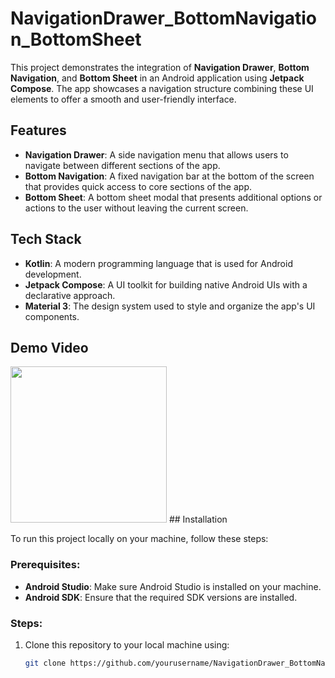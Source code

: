# NavigationDrawer_BottomNavigation_BottomSheet

This project demonstrates the integration of **Navigation Drawer**, **Bottom Navigation**, and **Bottom Sheet** in an Android application using **Jetpack Compose**. The app showcases a navigation structure combining these UI elements to offer a smooth and user-friendly interface.

## Features

- **Navigation Drawer**: A side navigation menu that allows users to navigate between different sections of the app.
- **Bottom Navigation**: A fixed navigation bar at the bottom of the screen that provides quick access to core sections of the app.
- **Bottom Sheet**: A bottom sheet modal that presents additional options or actions to the user without leaving the current screen.

## Tech Stack

- **Kotlin**: A modern programming language that is used for Android development.
- **Jetpack Compose**: A UI toolkit for building native Android UIs with a declarative approach.
- **Material 3**: The design system used to style and organize the app's UI components.
  
## Demo Video
<img src="https://github.com/AryaGoberto/NavigationDrawer_BottomNavigation_BottomSheet/blob/main/app/src/main/Demo/Screen_recording_20250423_113521.gif" width="250" />
## Installation

To run this project locally on your machine, follow these steps:

### Prerequisites:
- **Android Studio**: Make sure Android Studio is installed on your machine.
- **Android SDK**: Ensure that the required SDK versions are installed.

### Steps:
1. Clone this repository to your local machine using:
   ```bash
   git clone https://github.com/yourusername/NavigationDrawer_BottomNavigation_BottomSheet.git
